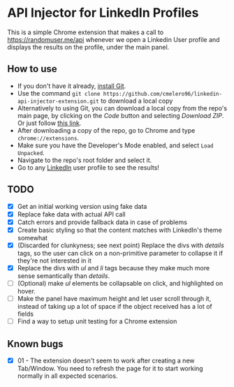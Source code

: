 # API Injector for LinkedIn Profiles

This is a simple Chrome extension that makes a call to https://randomuser.me/api whenever we open a Linkedin User profile and displays the results on the profile, under the main panel.

## How to use

- If you don't have it already, [install Git](https://github.com/git-guides/install-git).
- Use the command `git clone https://github.com/cmelero96/linkedin-api-injector-extension.git` to download a local copy
- Alternatively to using Git, you can download a local copy from the repo's main page, by clicking on the _Code_ button and selecting _Download ZIP_. Or just follow [this link](https://github.com/cmelero96/linkedin-api-injector-extension/archive/refs/heads/develop.zip).
- After downloading a copy of the repo, go to Chrome and type `chrome://extensions`.
- Make sure you have the Developer's Mode enabled, and select `Load Unpacked`.
- Navigate to the repo's root folder and select it.
- Go to any [LinkedIn](https://www.linkedin.com/) user profile to see the results!

## TODO

- [x] Get an initial working version using fake data
- [x] Replace fake data with actual API call
- [x] Catch errors and provide fallback data in case of problems
- [x] Create basic styling so that the content matches with LinkedIn's theme somewhat
- [x] (Discarded for clunkyness; see next point) Replace the divs with _details_ tags, so the user can click on a non-primitive parameter to collapse it if they're not interested in it
- [x] Replace the divs with _ul_ and _li_ tags because they make much more sense semantically than _details_.
- [ ] (Optional) make _ul_ elements be collapsable on click, and highlighted on hover.
- [ ] Make the panel have maximum height and let user scroll through it, instead of taking up a lot of space if the object received has a lot of fields
- [ ] Find a way to setup unit testing for a Chrome extension

## Known bugs

- [x] 01 - The extension doesn't seem to work after creating a new Tab/Window. You need to refresh the page for it to start working normally in all expected scenarios.
